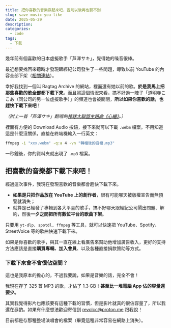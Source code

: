 ```yaml
---
title: 把你喜歡的音樂存起來吧，否則以後再也聽不到
slug: save-music-you-like
date: 2025-05-29
description: 
categories:
  - code
tags:
  - 下載
---
```

幾年前有個喜歡的日本虛擬歌手「芦澤サキ」，覺得她的嗓音很棒。

最近想要找回來聽時才發現跟經紀公司發生了一些問題，導致以前 YouTube 的內容全部下架（[相關連結](https://home.gamer.com.tw/creationDetail.php?sn=5607964)）。

幸好我找到一個叫 Ragtag Archive 的網站，裡面還有她以前的歌。**於是我馬上把那些喜歡的歌全部都下載下來**。而且照這個情況來看，搞不好過一陣子「道明寺ここあ（同公司的另一位虛擬歌手）」的頻道也會被關閉，**所以如果你喜歡的話，也趕快下載下來吧！**

*（附上一首「芦澤サキ」翻唱的[棒球大聯盟主題曲《心繪》](https://archive.ragtag.moe/watch?v=Nn-9VuX7JG0)。）*

裡面有方便的 Download Audio 按鈕，接下來就可以下載 `.webm` 檔案。不用知道這是什麼沒關係，直接在終端機輸入一行英文：

```bash
ffmpeg -i "xxx.webm" -q:a 4 -vn "轉檔後的音檔.mp3"
```

一秒鐘後，你的資料夾就出現了 `.mp3` 檔案。

## 把喜歡的音樂都下載下來吧！

經過這次事件，我現在發現喜歡的音樂都會趕快下載下來。

- **如果是只把作品放在 YouTube 上的創作者**，很有可能哪天被版權宣告而無預警就消失；
- 就算是已經發了專輯到各大平臺的歌手，搞不好哪天跟經紀公司鬧出問題、解約，然後**一夕之間把所有數位平台的歌曲下架**。

只要用 `yt-dlp, spotdl, ffmpeg` 等工具，就可以快速把 YouTube、Spotify、StreetVoice 等的歌曲快速下載下來。

如果是你喜歡的歌手，與其一直在線上看廣告來幫助他增加廣告收入，更好的支持方法應該是直接**購買專輯、加入會員**、以及各種直接捐款贊助等方式。

### 下載下來會不會很佔空間？

這也是我原本的擔心的，不過我要說，如果是音樂的話，完全不會！

我現在存了 325 首 MP3 的歌，才佔了 1.3 GB！**甚至比一堆電腦 App 佔的容量還要少。**

其實我覺得影片也應該要有這種下載的習慣，但是影片就真的很佔容量了，所以我還在斟酌。如果有什麼想法歡迎寄信到 revolcc@proton.me 跟我說！

目前都是存那種整場演唱會的檔案（畢竟這種非常容易在網路上消失）。